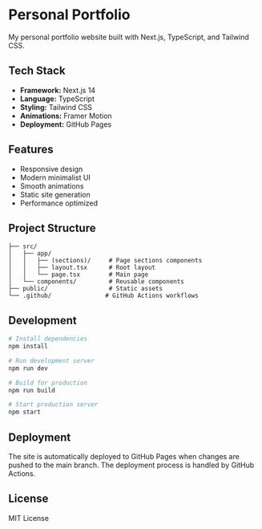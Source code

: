 # Personal Portfolio

My personal portfolio website built with Next.js, TypeScript, and Tailwind CSS.

## Tech Stack

- **Framework:** Next.js 14
- **Language:** TypeScript
- **Styling:** Tailwind CSS
- **Animations:** Framer Motion
- **Deployment:** GitHub Pages

## Features

- Responsive design
- Modern minimalist UI
- Smooth animations
- Static site generation
- Performance optimized

## Project Structure

```
├── src/
│   ├── app/
│   │   ├── (sections)/     # Page sections components
│   │   ├── layout.tsx      # Root layout
│   │   └── page.tsx        # Main page
│   └── components/         # Reusable components
├── public/                 # Static assets
└── .github/               # GitHub Actions workflows
```

## Development

```bash
# Install dependencies
npm install

# Run development server
npm run dev

# Build for production
npm run build

# Start production server
npm start
```

## Deployment

The site is automatically deployed to GitHub Pages when changes are pushed to the main branch. The deployment process is handled by GitHub Actions.

## License

MIT License
